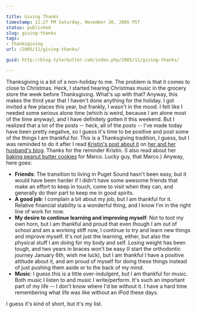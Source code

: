 ```yaml
---

title: Giving Thanks
timestamp: 11:27 PM Saturday, November 26, 2005 PST
status: published
slug: giving-thanks
tags:
- thanksgiving
url: /2005/11/giving-thanks/

guid: http://blog.tylerbutler.com/index.php/2005/11/giving-thanks/

---
```


Thanksgiving is a bit of a non-holiday to me. The problem is that it comes to
close to Christmas. Heck, I started hearing Christmas music in the grocery
store the week before Thanksgiving. What's up with that? Anyway, this makes
the third year that I haven't done anything for the holiday. I got invited a
few places this year, but frankly, I wasn't in the mood. I felt like I needed
some serious alone time (which is weird, because I am alone most of the time
anyway), and I have definitely gotten it this weekend. But I realized that a
lot of the posts -- heck, all of the posts -- I've made today have been pretty
negative, so I guess it's time to be positive and post some of the things I am
thankful for. This is a Thanksgiving tradition, I guess, but I was reminded to
do it after I read [Kristin's post about it][1] on [her and her husband's
blog][2]. Thanks for the reminder Kristin. (I also read about her [baking
peanut butter cookies][3] for Marco. Lucky guy, that Marco.) Anyway, here
goes:

  * **Friends**: The transition to living in Puget Sound hasn't been easy, but it would have been harder if I didn't have some awesome friends that make an effort to keep in touch, come to visit when they can, and generally do their part to keep me in good spirits.
  * **A good job**: I complain a bit about my job, but I am thankful for it. Relative financial stability is a wonderful thing, and I know I'm in the right line of work for now.
  * **My desire to continue learning and improving myself**: Not to toot my own horn, but I am thankful and proud that even though I am out of school and am a working stiff now, I continue to try and learn new things and improve myself. It's not just the learning, either, but also the physical stuff I am doing for my body and self. Losing weight has been tough, and two years in braces won't be easy (I start the orthodontic journey January 6th, wish me luck), but I am thankful I have a positive attitude about it, and am proud of myself for doing these things instead of just pushing them aside or to the back of my mind.
  * **Music**: I guess this is a little over-indulgent, but I am thankful for music. Both music I listen to and music I write/perform. It's such an important part of my life -- I don't know where I'd be without it. I have a hard time remembering what life was like without an iPod these days.

I guess it's kind of short, but it's my list.

   [1]: http://marcoandkristin.blogspot.com/2005/11/my-favourite-things.html
   [2]: http://marcoandkristin.blogspot.com/
   [3]: http://marcoandkristin.blogspot.com/2005/11/well-it-is-sunday-night-and-i-felt.html

